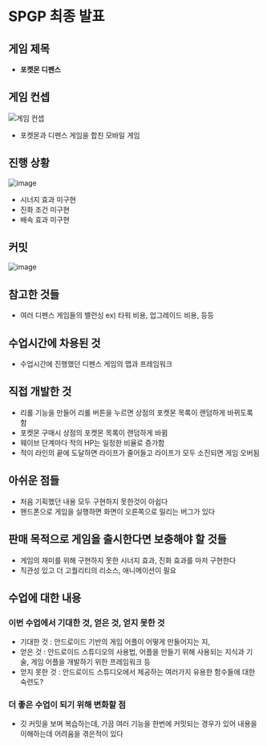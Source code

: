 # SPGP 최종 발표

## 게임 제목
- **포켓몬 디펜스**

## 게임 컨셉
![게임 컨셉](https://user-images.githubusercontent.com/70653452/160658340-f106ce23-7b9a-4800-9542-7e951733ad66.PNG)
- 포켓몬과 디펜스 게임을 합친 모바일 게임

## 진행 상황
![image](https://user-images.githubusercontent.com/70653452/173231684-7e76c804-8af3-4489-8723-d9aeb4009f46.png)
- 시너지 효과 미구현
- 진화 조건 미구현
- 배속 효과 미구현

## 커밋
![image](https://user-images.githubusercontent.com/70653452/173231763-79e382be-7e9a-4686-bb7c-88dadf5e6ed5.png)



## 참고한 것들
- 여러 디펜스 게임들의 밸런싱 ex) 타워 비용, 업그레이드 비용, 등등



## 수업시간에 차용된 것
- 수업시간에 진행했던 디펜스 게임의 맵과 프레임워크



## 직접 개발한 것
- 리롤 기능을 만들어 리롤 버튼을 누르면 상점의 포켓몬 목록이 랜덤하게 바뀌도록 함
- 포켓몬 구매시 상점의 포켓몬 목록이 랜덤하게 바뀜
- 웨이브 단계마다 적의 HP는 일정한 비율로 증가함
- 적이 라인의 끝에 도달하면 라이프가 줄어들고 라이프가 모두 소진되면 게임 오버됨



## 아쉬운 점들
- 처음 기획했던 내용 모두 구현하지 못한것이 아쉽다
- 핸드폰으로 게임을 실행하면 화면이 오른쪽으로 밀리는 버그가 있다



## 판매 목적으로 게임을 출시한다면 보충해야 할 것들
- 게임의 재미를 위해 구현하지 못한 시너지 효과, 진화 효과를 마저 구현한다
- 직관성 있고 더 고퀄리티의 리소스, 애니메이션이 필요
 
 
 

## 수업에 대한 내용


### 이번 수업에서 기대한 것, 얻은 것, 얻지 못한 것
- 기대한 것 : 안드로이드 기반의 게임 어플이 어떻게 만들어지는 지, 
- 얻은 것 : 안드로이드 스튜디오의 사용법, 어플을 만들기 위해 사용되는 지식과 기술, 게임 어플을 개발하기 위한 프레임워크 등
- 얻지 못한 것 : 안드로이드 스튜디오에서 제공하는 여러가지 유용한 함수들에 대한 숙련도?



### 더 좋은 수업이 되기 위해 변화할 점
- 깃 커밋을 보며 복습하는데, 가끔 여러 기능을 한번에 커밋되는 경우가 있어 내용을 이해하는데 어려움을 겪은적이 있다
